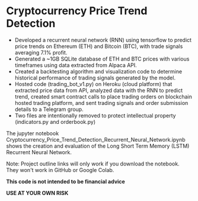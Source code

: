 # Cryptocurrency Price Trend Detection
- Developed a recurrent neural network (RNN) using tensorflow to
predict price trends on Ethereum (ETH) and Bitcoin (BTC), with
trade signals averaging 7.1% profit.
- Generated a ~1GB SQLite database of ETH and BTC prices with
various timeframes using data extracted from Alpaca API.
- Created a backtesting algorithm and visualization code to
determine historical performance of trading signals generated by
the model.
- Hosted code (trading_bot_v1.py) on Heroku (cloud platform) that extracted price data
from API, analyzed data with the RNN to predict trend, created
smart contract calls to place trading orders on blockchain hosted
trading platform, and sent trading signals and order submission
details to a Telegram group.
- Two files are intentionally removed to protect intellectual property (indicators.py and orderbook.py)

The jupyter notebook Cryptocurrency_Price_Trend_Detection_Recurrent_Neural_Network.ipynb shows the creation and evaluation of the Long Short Term Memory (LSTM) Recurrent Neural Network.

Note: Project outline links will only work if you download the notebook. They won't work in GitHub or Google Colab.

**This code is not intended to be financial advice**

**USE AT YOUR OWN RISK**
